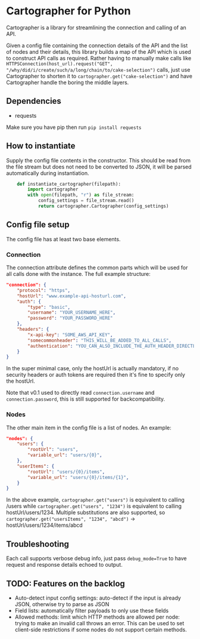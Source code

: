 # Cartographer for Python

Cartographer is a library for streamlining the connection and calling of an API.

Given a config file containing the connection details of the API and the list of nodes and their details, this library builds a map of the API which is used to construct API calls as required. Rather having to manually make calls like `HTTPSConnection(host_url).request("GET", "/why/did/i/create/such/a/long/chain/to/cake-selection")` calls, just use Cartographer to shorten it to `cartographer.get("cake-selection")` and have Cartographer handle the boring the middle layers.

## Dependencies

* requests

Make sure you have pip then run `pip install requests`

## How to instantiate

Supply the config file contents in the constructor. This should be read from the file stream but does not need to be converted to JSON, it will be parsed automatically during instantiation.

```python
    def instantiate_cartographer(filepath):
        import cartographer
        with open(filepath, "r") as file_stream:
            config_settings = file_stream.read()
            return cartographer.Cartographer(config_settings)
```

## Config file setup

The config file has at least two base elements.

### Connection

The connection attribute defines the common parts which will be used for all calls done with the instance. The full example structure:

```json
"connection": {
    "protocol": "https",
    "hostUrl": "www.example-api-hosturl.com",
    "auth": {
        "type": "basic",
        "username": "YOUR_USERNAME_HERE",
        "password": "YOUR_PASSWORD_HERE"
    },
    "headers": {
        "x-api-key": "SOME_AWS_API_KEY",
        "somecommonheader": "THIS_WILL_BE_ADDED_TO_ALL_CALLS",
        "authentication": "YOU_CAN_ALSO_INCLUDE_THE_AUTH_HEADER_DIRECTLY_INSTEAD_OF_SUPPLYING_A_USERNAME_AND_PASSWORD"
    }
}
```

In the super minimal case, only the hostUrl is actually mandatory, if no security headers or auth tokens are required then it's fine to specify only the hostUrl.

Note that v0.1 used to directly read `connection.username` and `connection.password`, this is still supported for backcompatibility.

### Nodes

The other main item in the config file is a list of nodes. An example:

```json
"nodes": {
    "users": {
        "rootUrl": "users",
        "variable_url": "users/{0}",
    },
    "userItems": {
        "rootUrl": "users/{0}/items",
        "variable_url": "users/{0}/items/{1}",
    }
}
```

In the above example, `cartographer.get("users")` is equivalent to calling /users while `cartographer.get("users", "1234")` is equivalent to calling hostUrl/users/1234. Multiple substitutions are also supported, so `cartographer.get("usersItems", "1234", "abcd")` -> hostUrl/users/1234/items/abcd

## Troubleshooting

Each call supports verbose debug info, just pass `debug_mode=True` to have request and response details echoed to output.

## TODO: Features on the backlog

* Auto-detect input config settings: auto-detect if the input is already JSON, otherwise try to parse as JSON
* Field lists: automatically filter payloads to only use these fields
* Allowed methods: limit which HTTP methods are allowed per node: trying to make an invalid call throws an error. This can be used to set client-side restrictions if some nodes do not support certain methods.
